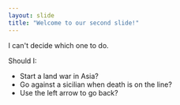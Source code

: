 ```yaml
---
layout: slide
title: "Welcome to our second slide!"
---
```

I can't decide which one to do.

Should I:

* Start a land war in Asia?
* Go against a sicilian when death is on the line?
* Use the left arrow to go back?
